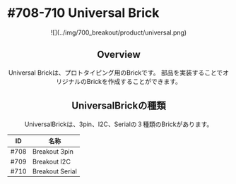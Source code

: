 # #708-710 Universal Brick

<center>![](../img/700_breakout/product/universal.png)
<!--COLORME-->

## Overview
Universal Brickは、プロトタイピング用のBrickです。
部品を実装することでオリジナルのBrickを作成することができます。

## UniversalBrickの種類
UniversalBrickは、3pin、I2C、Serialの３種類のBrickがあります。

|ID|名称|
|--|--|
|#708|Breakout 3pin|
|#709|Breakout I2C|
|#710|Breakout Serial|

